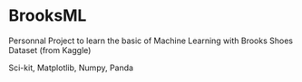 # BrooksML

Personnal Project to learn the basic of Machine Learning with Brooks Shoes Dataset (from Kaggle)

Sci-kit, Matplotlib, Numpy, Panda
